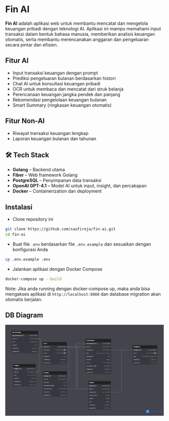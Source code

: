 # Fin AI

**Fin AI** adalah aplikasi web untuk membantu mencatat dan mengelola keuangan pribadi dengan teknologi AI. Aplikasi ini mampu memahami input transaksi dalam bentuk bahasa manusia, memberikan analisis keuangan otomatis, serta membantu merencanakan anggaran dan pengeluaran secara pintar dan efisien.

## Fitur AI

- Input transaksi keuangan dengan prompt
- Prediksi pengeluaran bulanan berdasarkan histori
- Chat AI untuk konsultasi keuangan pribadi
- OCR untuk membaca dan mencatat dari struk belanja
- Perencanaan keuangan jangka pendek dan panjang
- Rekomendasi pengelolaan keuangan bulanan
- Smart Summary (ringkasan keuangan otomatis)

## Fitur Non-AI

- Riwayat transaksi keuangan lengkap
- Laporan keuangan bulanan dan tahunan

## 🛠️ Tech Stack

- **Golang** – Backend utama
- **Fiber** – Web framework Golang
- **PostgreSQL** – Penyimpanan data transaksi
- **OpenAI GPT-4.1** – Model AI untuk input, insight, dan percakapan
- **Docker** – Containerization dan deployment

## Instalasi

- Clone repository ini

```bash
git clone https://github.com/saufiroja/fin-ai.git
cd fin-ai
```

- Buat file `.env` berdasarkan file `.env.example` dan sesuaikan dengan konfigurasi Anda

```bash
cp .env.example .env
```

- Jalankan aplikasi dengan Docker Compose

```bash
docker-compose up --build
```

Note: Jika anda running dengan docker-compose up, maka anda bisa mengakses aplikasi di `http://localhost:8080` dan database migration akan otomatis berjalan.

## DB Diagram

![DB Diagram](./images/fin-ai.png)
